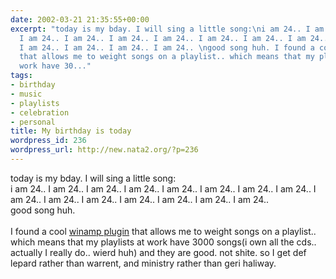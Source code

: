 ```yaml
---
date: 2002-03-21 21:35:55+00:00
excerpt: "today is my bday. I will sing a little song:\ni am 24.. I am 24.. I am 24..
  I am 24.. I am 24.. I am 24.. I am 24.. I am 24.. I am 24.. I am 24.. I am 24..
  I am 24.. I am 24.. I am 24.. I am 24.. \ngood song huh. I found a cool winamp plugin
  that allows me to weight songs on a playlist.. which means that my playlists at
  work have 30..."
tags:
- birthday
- music
- playlists
- celebration
- personal
title: My birthday is today
wordpress_id: 236
wordpress_url: http://new.nata2.org/?p=236
---
```


today is my bday. I will sing a little song:<br/>
i am 24.. I am 24.. I am 24.. I am 24.. I am 24.. I am 24.. I am 24.. I am 24.. I am 24.. I am 24.. I am 24.. I am 24.. I am 24.. I am 24.. I am 24.. <br/>
good song huh. <br/><br/>I found a cool <a href="i am 24.. I am 24.. I am 24.. ">winamp plugin</a> that allows me to weight songs on a playlist.. which means that my playlists at work have 3000 songs(i own all the cds.. actually I really do.. wierd huh) and they are good. not shite. so I get def lepard rather than warrent, and ministry rather than geri haliway. <br/>